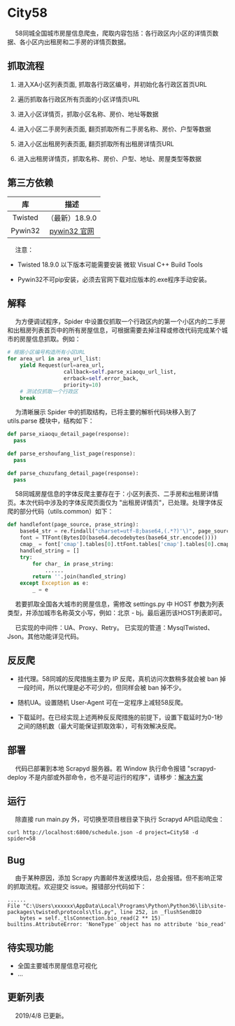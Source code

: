 # City58
&emsp; 58同城全国城市房屋信息爬虫，爬取内容包括：各行政区内小区的详情页数据、各小区内出租房和二手房的详情页数据。

## 抓取流程
1. 进入XA小区列表页面, 抓取各行政区编号，并初始化各行政区首页URL

2. 遍历抓取各行政区所有页面的小区详情页URL

3. 进入小区详情页，抓取小区名称、房价、地址等数据

4. 进入小区二手房列表页面, 翻页抓取所有二手房名称、房价、户型等数据

5. 进入小区出租房列表页面, 翻页抓取所有出租房详情页URL

6. 进入出租房详情页，抓取名称、房价、户型、地址、房屋类型等数据

## 第三方依赖
库 | 描述
:---:|:---:
Twisted | （最新）18.9.0
Pywin32 | [pywin32 官网](https://sourceforge.net/projects/pywin32/files/pywin32/Build%20221/)

&emsp; 注意：
- Twisted 18.9.0 以下版本可能需要安装 微软 Visual C++ Build Tools

- Pywin32不可pip安装，必须去官网下载对应版本的.exe程序手动安装。

## 解释
&emsp; 为方便调试程序，Spider 中设置仅抓取一个行政区内的第一个小区内的二手房和出租房列表首页中的所有房屋信息，可根据需要去掉注释或修改代码完成某个城市的房屋信息抓取。例如：
```Python
# 根据小区编号构造所有小区URL
for area_url in area_url_list:
    yield Request(url=area_url,
                  callback=self.parse_xiaoqu_url_list,
                  errback=self.error_back,
                  priority=10)
    # 测试仅抓取一个行政区
    break
```
&emsp; 为清晰展示 Spider 中的抓取结构，已将主要的解析代码块移入到了 utils.parse 模块中，结构如下：
```Python
def parse_xiaoqu_detail_page(response):
  pass
  
def parse_ershoufang_list_page(response):
  pass
  
def parse_chuzufang_detail_page(response):
  pass
```
&emsp; 58同城房屋信息的字体反爬主要存在于：小区列表页、二手房和出租房详情页。本次代码中涉及的字体反爬页面仅为 "出租房详情页"，已处理。处理字体反爬的部分代码（utils.common）如下：
```Python
def handlefont(page_source, prase_string):
    base64_str = re.findall("charset=utf-8;base64,(.*?)'\)", page_source)[0]
    font = TTFont(BytesIO(base64.decodebytes(base64_str.encode())))
    cmap_ = font['cmap'].tables[0].ttFont.tables['cmap'].tables[0].cmap
    handled_string = []
    try:
        for char_ in prase_string:
            ......
        return ''.join(handled_string)
    except Exception as e:
        _ = e
``` 
&emsp; 若要抓取全国各大城市的房屋信息，需修改 settings.py 中 HOST 参数为列表类型，并添加城市名称英文小写，例如：北京 - bj。最后遍历该HOST列表即可。

&emsp; 已实现的中间件：UA、Proxy、Retry。 已实现的管道：MysqlTwisted、Json。其他功能详见代码。

## 反反爬
- 挂代理。58同城的反爬措施主要为 IP 反爬，真机访问次数稍多就会被 ban 掉一段时间，所以代理是必不可少的，但同样会被 ban 掉不少。

- 随机UA。设置随机 User-Agent 可在一定程序上减轻58反爬。

- 下载延时。在已经实现上述两种反反爬措施的前提下，设置下载延时为0-1秒之间的随机数（最大可能保证抓取效率），可有效解决反爬。

## 部署
&emsp; 代码已部署到本地 Scrapyd 服务器。若 Window 执行命令报错 "scrapyd-deploy 不是内部或外部命令，也不是可运行的程序"，请移步：[解决方案](https://www.jianshu.com/p/457003a8dbc4)

## 运行
&emsp; 除直接 run main.py 外，可切换至项目根目录下执行 Scrapyd API启动爬虫：
```
curl http://localhost:6800/schedule.json -d project=City58 -d spider=58
```

## Bug
&emsp; 由于某种原因，添加 Scrapy 内置邮件发送模块后，总会报错。但不影响正常的抓取流程。欢迎提交 issue。报错部分代码如下：
```
......
File "C:\Users\xxxxxx\AppData\Local\Programs\Python\Python36\lib\site-packages\twisted\protocols\tls.py", line 252, in _flushSendBIO
    bytes = self._tlsConnection.bio_read(2 ** 15)
builtins.AttributeError: 'NoneType' object has no attribute 'bio_read'
```

## 待实现功能
- 全国主要城市房屋信息可视化
- ...

## 更新列表
&emsp; 2019/4/8 已更新。
